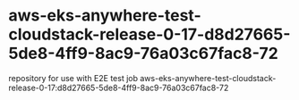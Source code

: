 # aws-eks-anywhere-test-cloudstack-release-0-17-d8d27665-5de8-4ff9-8ac9-76a03c67fac8-72
repository for use with E2E test job aws-eks-anywhere-test-cloudstack-release-0-17:d8d27665-5de8-4ff9-8ac9-76a03c67fac8-72
